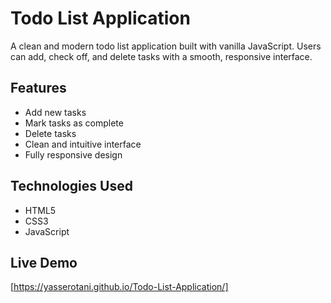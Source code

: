 # Todo List Application

A clean and modern todo list application built with vanilla JavaScript. Users can add, check off, and delete tasks with a smooth, responsive interface.

## Features

- Add new tasks
- Mark tasks as complete
- Delete tasks
- Clean and intuitive interface
- Fully responsive design

## Technologies Used

- HTML5
- CSS3
- JavaScript

## Live Demo

[https://yasserotani.github.io/Todo-List-Application/]
